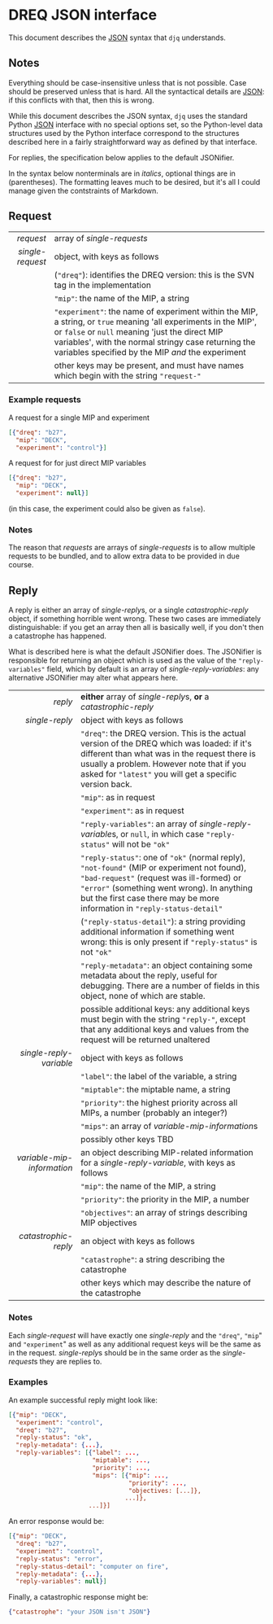 <!-- (C) British Crown Copyright 2016, Met Office.
     See LICENSE.md in the top directory for license details. -->

# DREQ JSON interface
This document describes the [JSON](http://json.org/) syntax that `djq` understands.

## Notes
Everything should be case-insensitive unless that is not possible.  Case should be preserved unless that is hard.  All the syntactical details are [JSON](http://json.org/): if this conflicts with that, then this is wrong.

While this document describes the JSON syntax, `djq` uses the standard Python [JSON](https://docs.python.org/2/library/json.html) interface with no special options set, so the Python-level data structures used by the Python interface correspond to the structures described here in a fairly straightforward way as defined by that interface.

For replies, the specification below applies to the default JSONifier.

In the syntax below nonterminals are in *italics*, optional things are in (parentheses).  The formatting leaves much to be desired, but it's all I could manage given the contstraints of Markdown.

## Request
|||
|---:|:---|
| *request*|array of *single-requests* |
| *single-request*|object, with keys as follows |
||(`"dreq"`): identifies the DREQ version: this is the SVN tag in the implementation |
||`"mip"`: the name of the MIP, a string |
||`"experiment"`: the name of experiment within the MIP, a string, or `true` meaning 'all experiments in the MIP', or `false` or `null` meaning 'just the direct MIP variables', with the normal stringy case returning the variables specified by the MIP *and* the experiment |
||other keys may be present, and must have names which begin with the string `"request-"` |

### Example requests
A request for a single MIP and experiment

```JSON
[{"dreq": "b27",
  "mip": "DECK",
  "experiment": "control"}]
```

A request for for just direct MIP variables

```JSON
[{"dreq": "b27",
  "mip": "DECK",
  "experiment": null}]
```

(in this case, the experiment could also be given as `false`).

### Notes
The reason that *requests* are arrays of *single-requests* is to allow multiple requests to be bundled, and to allow extra data to be provided in due course.

## Reply
A reply is either an array of *single-reply*s, or a single *catastrophic-reply* object, if something horrible went wrong.  These two cases are immediately distinguishable: if you get an array then all is basically well, if you don't then a catastrophe has happened.

What is described here is what the default JSONifier does.  The JSONifier is responsible for returning an object which is used as the value of the `"reply-variables"` field, which by default is an array of *single-reply-variables*: any alternative JSONifier may alter what appears here.

|||
|---:|:---|
| *reply*|**either** array of *single-reply*s, **or** a *catastrophic-reply* |
| *single-reply*|object with keys as follows |
||`"dreq"`: the DREQ version.  This is the actual version of the DREQ which was loaded: if it's different than what was in the request there is usually a problem.  However note that if you asked for `"latest"` you will get a specific version back. |
||`"mip"`: as in request |
||`"experiment"`: as in request |
||`"reply-variables"`: an array of *single-reply-variable*s, or `null`, in which case `"reply-status"` will not be `"ok"` |
||`"reply-status"`: one of `"ok"` (normal reply), `"not-found"` (MIP or experiment not found), `"bad-request"` (request was ill-formed) or `"error"` (something went wrong).  In anything but the first case there may be more information in `"reply-status-detail"` |
||(`"reply-status-detail"`): a string providing additional information if something went wrong: this is only present if `"reply-status"` is not `"ok"` |
||`"reply-metadata"`: an object containing some metadata about the reply, useful for debugging.  There are a number of fields in this object, none of which are stable. |
||possible additional keys: any additional keys must begin with the string `"reply-"`, except that any additional keys and values from the request will be returned unaltered |
| *single-reply-variable*|object with keys as follows |
||`"label"`: the label of the variable, a string |
||`"miptable"`: the miptable name, a string |
||`"priority"`: the highest priority across all MIPs, a number (probably an integer?) |
||`"mips"`: an array of *variable-mip-information*s |
||possibly other keys TBD |
| *variable-mip-information*|an object describing MIP-related information for a *single-reply-variable*, with keys as follows |
||`"mip"`: the name of the MIP, a string |
||`"priority"`: the priority in the MIP, a number |
||`"objectives"`: an array of strings describing MIP objectives |
| *catastrophic-reply*|an object with keys as follows |
||`"catastrophe"`: a string describing the catastrophe |
||other keys which may describe the nature of the catastrophe |

### Notes
Each *single-request* will have exactly one *single-reply* and the `"dreq"`, `"mip`" and `"experiment`" as well as any additional request keys will be the same as in the request.  *single-reply*s should be in the same order as the *single-request*s they are replies to.

### Examples
An example successful reply might look like:

```JSON
[{"mip": "DECK",
  "experiment": "control",
  "dreq": "b27",
  "reply-status": "ok",
  "reply-metadata": {...},
  "reply-variables": [{"label": ...,
                       "miptable": ...,
                       "priority": ...,
                       "mips": [{"mip": ...,
                                 "priority": ...,
                                 "objectives: [...]},
                                ...]},
                      ...]}]
```

An error response would be:

```JSON
[{"mip": "DECK",
  "dreq": "b27",
  "experiment": "control",
  "reply-status": "error",
  "reply-status-detail": "computer on fire",
  "reply-metadata": {...},
  "reply-variables": null}]
```

Finally, a catastrophic response might be:

```JSON
{"catastrophe": "your JSON isn't JSON"}
```
